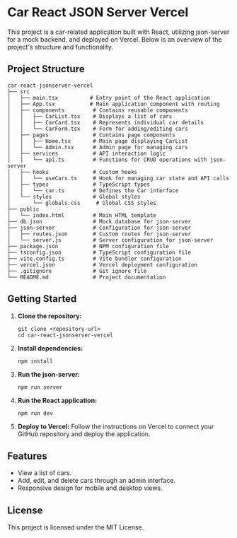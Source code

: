 # Car React JSON Server Vercel

This project is a car-related application built with React, utilizing json-server for a mock backend, and deployed on Vercel. Below is an overview of the project's structure and functionality.

## Project Structure

```
car-react-jsonserver-vercel
├── src
│   ├── main.tsx          # Entry point of the React application
│   ├── App.tsx           # Main application component with routing
│   ├── components         # Contains reusable components
│   │   ├── CarList.tsx    # Displays a list of cars
│   │   ├── CarCard.tsx    # Represents individual car details
│   │   └── CarForm.tsx    # Form for adding/editing cars
│   ├── pages              # Contains page components
│   │   ├── Home.tsx       # Main page displaying CarList
│   │   └── Admin.tsx      # Admin page for managing cars
│   ├── services           # API interaction logic
│   │   └── api.ts         # Functions for CRUD operations with json-server
│   ├── hooks              # Custom hooks
│   │   └── useCars.ts     # Hook for managing car state and API calls
│   ├── types              # TypeScript types
│   │   └── car.ts         # Defines the Car interface
│   └── styles             # Global styles
│       └── globals.css     # Global CSS styles
├── public
│   └── index.html         # Main HTML template
├── db.json                # Mock database for json-server
├── json-server            # Configuration for json-server
│   ├── routes.json        # Custom routes for json-server
│   └── server.js          # Server configuration for json-server
├── package.json           # NPM configuration file
├── tsconfig.json          # TypeScript configuration file
├── vite.config.ts         # Vite bundler configuration
├── vercel.json            # Vercel deployment configuration
├── .gitignore             # Git ignore file
└── README.md              # Project documentation
```

## Getting Started

1. **Clone the repository:**
   ```
   git clone <repository-url>
   cd car-react-jsonserver-vercel
   ```

2. **Install dependencies:**
   ```
   npm install
   ```

3. **Run the json-server:**
   ```
   npm run server
   ```

4. **Run the React application:**
   ```
   npm run dev
   ```

5. **Deploy to Vercel:**
   Follow the instructions on Vercel to connect your GitHub repository and deploy the application.

## Features

- View a list of cars.
- Add, edit, and delete cars through an admin interface.
- Responsive design for mobile and desktop views.

## License

This project is licensed under the MIT License.